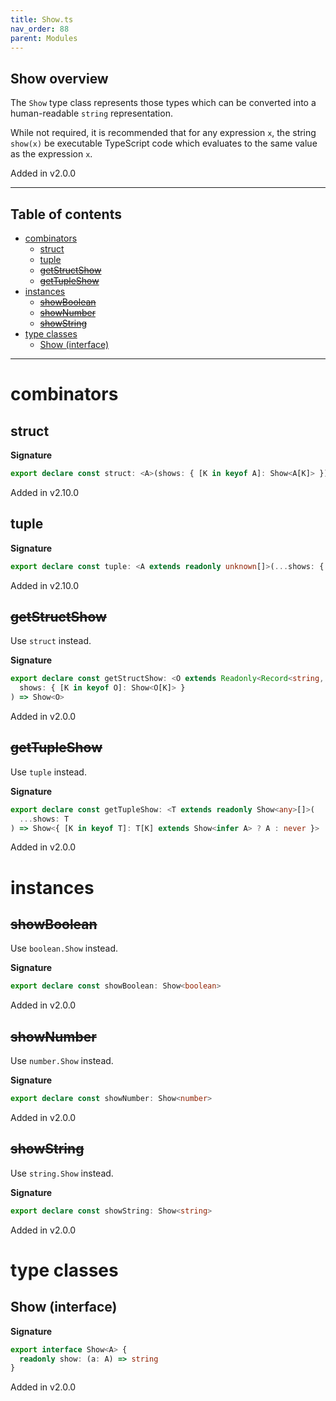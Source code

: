 ```yaml
---
title: Show.ts
nav_order: 88
parent: Modules
---
```


## Show overview

The `Show` type class represents those types which can be converted into
a human-readable `string` representation.

While not required, it is recommended that for any expression `x`, the
string `show(x)` be executable TypeScript code which evaluates to the same
value as the expression `x`.

Added in v2.0.0

---

<h2 class="text-delta">Table of contents</h2>

- [combinators](#combinators)
  - [struct](#struct)
  - [tuple](#tuple)
  - [~~getStructShow~~](#getstructshow)
  - [~~getTupleShow~~](#gettupleshow)
- [instances](#instances)
  - [~~showBoolean~~](#showboolean)
  - [~~showNumber~~](#shownumber)
  - [~~showString~~](#showstring)
- [type classes](#type-classes)
  - [Show (interface)](#show-interface)

---

# combinators

## struct

**Signature**

```ts
export declare const struct: <A>(shows: { [K in keyof A]: Show<A[K]> }) => Show<A>
```

Added in v2.10.0

## tuple

**Signature**

```ts
export declare const tuple: <A extends readonly unknown[]>(...shows: { [K in keyof A]: Show<A[K]> }) => Show<A>
```

Added in v2.10.0

## ~~getStructShow~~

Use `struct` instead.

**Signature**

```ts
export declare const getStructShow: <O extends Readonly<Record<string, any>>>(
  shows: { [K in keyof O]: Show<O[K]> }
) => Show<O>
```

Added in v2.0.0

## ~~getTupleShow~~

Use `tuple` instead.

**Signature**

```ts
export declare const getTupleShow: <T extends readonly Show<any>[]>(
  ...shows: T
) => Show<{ [K in keyof T]: T[K] extends Show<infer A> ? A : never }>
```

Added in v2.0.0

# instances

## ~~showBoolean~~

Use `boolean.Show` instead.

**Signature**

```ts
export declare const showBoolean: Show<boolean>
```

Added in v2.0.0

## ~~showNumber~~

Use `number.Show` instead.

**Signature**

```ts
export declare const showNumber: Show<number>
```

Added in v2.0.0

## ~~showString~~

Use `string.Show` instead.

**Signature**

```ts
export declare const showString: Show<string>
```

Added in v2.0.0

# type classes

## Show (interface)

**Signature**

```ts
export interface Show<A> {
  readonly show: (a: A) => string
}
```

Added in v2.0.0
